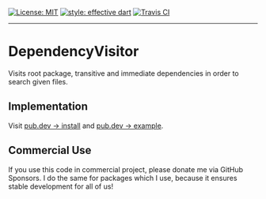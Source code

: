 <a href="https://opensource.org/licenses/MIT"><img src="https://img.shields.io/badge/license-MIT-yellow.svg" alt="License: MIT"></a>
<a href="https://github.com/tenhobi/effective_dart"><img src="https://img.shields.io/badge/style-effective_dart-blue.svg" alt="style: effective dart"></a>
<a href="https://travis-ci.com/github/owczaro/dependency_visitor"><img src="https://travis-ci.com/owczaro/dependency_visitor.svg?branch=master" alt="Travis CI"></a>

---


# DependencyVisitor

Visits root package, transitive and immediate dependencies in order to search given files.


## Implementation

Visit [pub.dev -> install](https://pub.dev/packages/dependency_visitor/install) and [pub.dev -> example](https://pub.dev/packages/dependency_visitor/example).


## Commercial Use

If you use this code in commercial project, please donate me via GitHub Sponsors. I do the same for packages which I use, because it ensures stable development for all of us!
